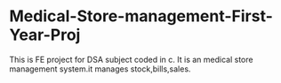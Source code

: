 # Medical-Store-management-First-Year-Proj
This is FE project for DSA subject coded in c. It is an medical store management system.it manages stock,bills,sales.
